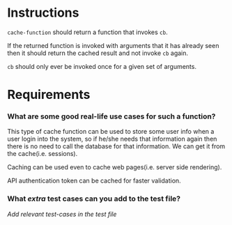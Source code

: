# Instructions

`cache-function` should return a function that invokes `cb`.

If the returned function is invoked with arguments that it has already seen
then it should return the cached result and not invoke `cb` again.

`cb` should only ever be invoked once for a given set of arguments.

# Requirements

### **What are some good real-life use cases for such a function?**

This type of cache function can be used to store some user info when a user login into the system,
so if he/she needs that information again then there is no need to call the database for that information.
We can get it from the cache(i.e. sessions).

Caching can be used even to cache web pages(i.e. server side rendering).

API authentication token can be cached for faster validation.

### **What *extra* test cases can you add to the test file?**

*Add relevant test-cases in the test file*
